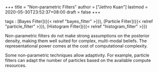 +++
title = "Non-parametric Filters"
author = ["Jethro Kuan"]
lastmod = 2020-05-30T23:52:37+08:00
draft = false
+++

tags
: [Bayes Filter]({{< relref "bayes_filter" >}}), [Particle Filter]({{< relref "particle_filter" >}}), [Histogram Filter]({{< relref "histogram_filter" >}})

Non-parametric filters do not make strong assumptions on the posterior
density, making them well suited for complex, multi-modal beliefs. The
representational power comes at the cost of computational complexity.

Some non-parametric techniques allow adaptivity. For example, particle filters
can adapt the number of particles based on the available compute resources.
